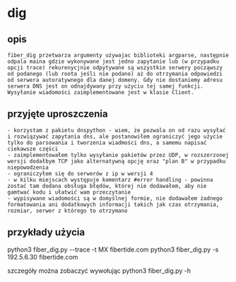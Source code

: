 # dig

## opis
    fiber_dig przetwarza argumenty używajac biblioteki argparse, następnie odpala maina gdzie wykonywane jest jedno zapytanie lub (w przypadku opcji trace) rekurenycjnie odpytywane są wszystkie serwery począwszy od podanego (lub roota jeśli nie podano) aż do otrzymania odpowiedzi od serwera autoratywnego dla danej domeny. Gdy nie dostaniemy adresu serwera DNS jest on odnajdywany przy użyciu tej samej funkcji. Wysyłanie wiadomości zaimplementowane jest w klasie Client.

## przyjęte uproszczenia
    - korzystam z pakietu dnspython - wiem, że pozwala on od razu wysyłać i rozwiązywać zapytania dns, ale postanowiłem ograniczyć jego użycie tylko do parsowania i tworzenia wiadmości dns, a samemu napisać ciekawsze części
    - zaimplementowałem tylko wysyłanie pakietów przez UDP, w rozszerzonej wersji dodałbym TCP jako alternatywną opcję oraz "plan B" w przypadku niepowodzenia
    - ograniczyłem się do serwerów z ip w wersji 4
    - w kilku miejscach występuje komentarz #error handling - powinna zostać tam dodana obsługa błędów, której nie dodawałem, aby nie gamtwać kodu i ułatwić wam przeczytanie
    - wypisywane wiadomości są w domyślnej formie, nie dodawałem żadnego formatowania ani dodatkowych informacji takich jak czas otrzymania, rozmiar, serwer z którego to otrzymano

## przykłady użycia
python3 fiber_dig.py --trace -t MX fibertide.com
python3 fiber_dig.py -s 192.5.6.30 fibertide.com

szczegóły można zobaczyć wywołując
python3 fiber_dig.py -h